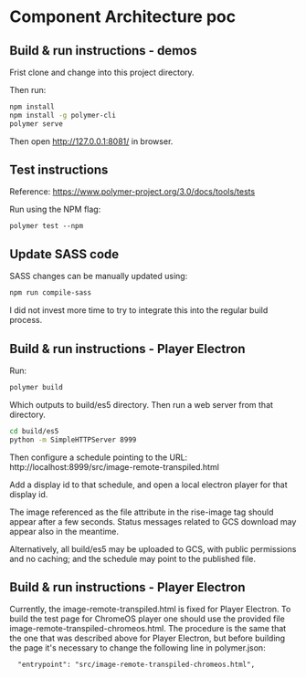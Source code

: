 # Component Architecture poc

## Build & run instructions - demos

Frist clone and change into this project directory.

Then run:

```bash
npm install
npm install -g polymer-cli
polymer serve
```

Then open http://127.0.0.1:8081/ in browser.

## Test instructions

Reference: https://www.polymer-project.org/3.0/docs/tools/tests

Run using the NPM flag:

```
polymer test --npm
```

## Update SASS code

SASS changes can be manually updated using:

```bash
npm run compile-sass
```

I did not invest more time to try to integrate this into the regular build
process.

## Build & run instructions - Player Electron

Run:

```bash
polymer build
```

Which outputs to build/es5 directory. Then run a web server from that directory.

```bash
cd build/es5
python -m SimpleHTTPServer 8999
```

Then configure a schedule pointing to the URL:
http://localhost:8999/src/image-remote-transpiled.html

Add a display id to that schedule, and open a local electron player for that
display id.

The image referenced as the file attribute in the rise-image tag should appear
after a few seconds. Status messages related to GCS download may appear also
in the meantime.

Alternatively, all build/es5 may be uploaded to GCS, with public permissions
and no caching; and the schedule may point to the published file.

## Build & run instructions - Player Electron

Currently, the image-remote-transpiled.html is fixed for Player Electron.
To build the test page for ChromeOS player one should use the provided file
image-remote-transpiled-chromeos.html. The procedure is the same that the
one that was described above for Player Electron, but before building the page
it's necessary to change the following line in polymer.json:

```
  "entrypoint": "src/image-remote-transpiled-chromeos.html",
```
